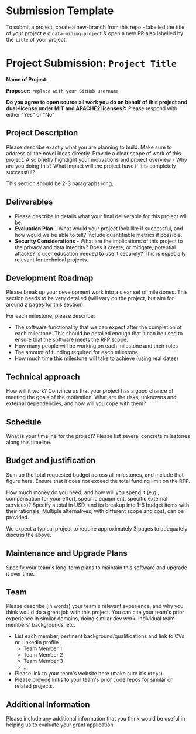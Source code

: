 # Submission Template

To submit a project, create a new-branch from this repo - labelled the title of your project e.g `data-mining-project` & 
open a new PR also labelled by the `title` of your project. 

# Project Submission: `Project Title`

**Name of Project:**

**Proposer:** `replace with your GitHub username`

**Do you agree to open source all work you do on behalf of this project and dual-license under MIT and APACHE2 licenses?:** Please respond with either "Yes" or "No"

## Project Description

Please describe exactly what you are planning to build. Make sure to address all the novel ideas directly. Provide a clear
scope of work of this project. Also briefly hightlight your motivations and project overview - Why are you doing this? What impact will the project have if it is completely successful?

This section should be 2-3 paragraphs long.

## Deliverables

* Please describe in details what your final deliverable for this project will be.
* **Evaluation Plan** - What would your project look like if successful, and how would we be able to tell? Include quantifiable     metrics if possible.
* **Security Considerations** - What are the implications of this project to the privacy and data integrity? Does it create, or     mitigate, potential attacks? Is user education needed to use it securely? This is especially relevant for technical projects.

## Development Roadmap

Please break up your development work into a clear set of milestones. This section needs to be very detailed (will vary on the project, but aim for around 2 pages for this section).

For each milestone, please describe:
- The software functionality that we can expect after the completion of each milestone. This should be detailed enough that it can be used to ensure that the software meets the RFP scope.
- How many people will be working on each milestone and their roles
- The amount of funding required for each milestone
- How much time this milestone will take to achieve (using real dates)

## Technical approach

How will it work? Convince us that your project has a good chance of meeting the goals of the motivation. What are the risks, unknowns and external dependencies, and how will you cope with them?

## Schedule

What is your timeline for the project? Please list several concrete milestones along this timeline.

## Budget and justification

Sum up the total requested budget across all milestones, and include that figure here. Ensure that it does not exceed the total funding limit on the RFP.

How much money do you need, and how will you spend it (e.g., compensation for your effort, specific equipment, specific external services)? Specify a total in USD, and its breakup into 1-6 budget items with their rationale. Multiple alternatives, with different scope and cost, can be provided.

We expect a typical project to require approximately 3 pages to adequately discuss the above.

## Maintenance and Upgrade Plans

Specify your team's long-term plans to maintain this software and upgrade it over time.

## Team

Please describe (in words) your team's relevant experience, and why you think would do a great job with this project. You can cite your team's prior experience in similar domains, doing similar dev work, individual team members' backgrounds, etc.

* List each member, pertinent background/qualifications and link to CVs or LinkedIn profile
    - Team Member 1
    - Team Member 2
    - Team Member 3
    - ...
* Please link to your team's website here (make sure it's `https`)
* Please provide links to your team's prior code repos for similar or related projects.

## Additional Information

Please include any additional information that you think would be useful in helping us to evaluate your grant application.